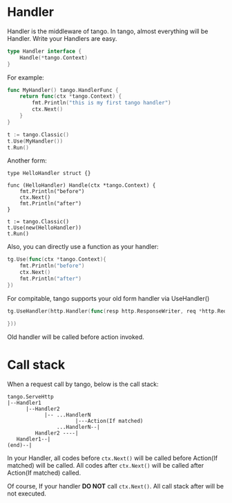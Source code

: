 # Handler

Handler is the middleware of tango. In tango, almost everything will be Handler. Write your Handlers are easy.

```Go
type Handler interface {
    Handle(*tango.Context)
}
```

For example:
```Go
func MyHandler() tango.HandlerFunc {
    return func(ctx *tango.Context) {
        fmt.Println("this is my first tango handler")
        ctx.Next()
    }
}

t := tango.Classic()
t.Use(MyHandler())
t.Run()
```

Another form:
```
type HelloHandler struct {}

func (HelloHandler) Handle(ctx *tango.Context) {
    fmt.Println("before")
    ctx.Next()
    fmt.Println("after")
}

t := tango.Classic()
t.Use(new(HelloHandler))
t.Run()
```

Also, you can directly use a function as your handler:
```Go
tg.Use(func(ctx *tango.Context){
    fmt.Println("before")
    ctx.Next()
    fmt.Println("after")
})
```

For compitable, tango supports your old form handler via UseHandler()

```Go
tg.UseHandler(http.Handler(func(resp http.ResponseWriter, req *http.Request) {

}))
```
Old handler will be called before action invoked.

# Call stack
When a request call by tango, below is the call stack:
```
tango.ServeHttp
|--Handler1
      |--Handler2
            |-- ...HandlerN
                      |---Action(If matched)
                ...HandlerN--|
         Handler2 ----|
   Handler1--|
(end)--|
```

In your Handler, all codes before `ctx.Next()` will be called before Action(If matched) will be called. All codes after `ctx.Next()` will be called after Action(If matched) called.

Of course, If your handler **DO NOT** call `ctx.Next()`. All call stack after will be not executed.
